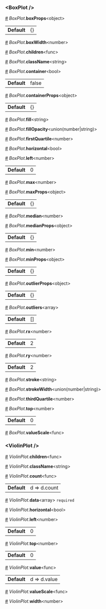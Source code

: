 <h3 id="boxplot-">&lt;BoxPlot /&gt;</h3>



<a id="#BoxPlot__boxProps" name="BoxPlot__boxProps" href="#BoxPlot__boxProps">#</a> *BoxPlot*.**boxProps**&lt;object&gt;  <table><tr><td><strong>Default</strong></td><td>{}</td></td></table>

<a id="#BoxPlot__boxWidth" name="BoxPlot__boxWidth" href="#BoxPlot__boxWidth">#</a> *BoxPlot*.**boxWidth**&lt;number&gt;  

<a id="#BoxPlot__children" name="BoxPlot__children" href="#BoxPlot__children">#</a> *BoxPlot*.**children**&lt;func&gt;  

<a id="#BoxPlot__className" name="BoxPlot__className" href="#BoxPlot__className">#</a> *BoxPlot*.**className**&lt;string&gt;  

<a id="#BoxPlot__container" name="BoxPlot__container" href="#BoxPlot__container">#</a> *BoxPlot*.**container**&lt;bool&gt;  <table><tr><td><strong>Default</strong></td><td>false</td></td></table>

<a id="#BoxPlot__containerProps" name="BoxPlot__containerProps" href="#BoxPlot__containerProps">#</a> *BoxPlot*.**containerProps**&lt;object&gt;  <table><tr><td><strong>Default</strong></td><td>{}</td></td></table>

<a id="#BoxPlot__fill" name="BoxPlot__fill" href="#BoxPlot__fill">#</a> *BoxPlot*.**fill**&lt;string&gt;  

<a id="#BoxPlot__fillOpacity" name="BoxPlot__fillOpacity" href="#BoxPlot__fillOpacity">#</a> *BoxPlot*.**fillOpacity**&lt;union(number|string)&gt;  

<a id="#BoxPlot__firstQuartile" name="BoxPlot__firstQuartile" href="#BoxPlot__firstQuartile">#</a> *BoxPlot*.**firstQuartile**&lt;number&gt;  

<a id="#BoxPlot__horizontal" name="BoxPlot__horizontal" href="#BoxPlot__horizontal">#</a> *BoxPlot*.**horizontal**&lt;bool&gt;  

<a id="#BoxPlot__left" name="BoxPlot__left" href="#BoxPlot__left">#</a> *BoxPlot*.**left**&lt;number&gt;  <table><tr><td><strong>Default</strong></td><td>0</td></td></table>

<a id="#BoxPlot__max" name="BoxPlot__max" href="#BoxPlot__max">#</a> *BoxPlot*.**max**&lt;number&gt;  

<a id="#BoxPlot__maxProps" name="BoxPlot__maxProps" href="#BoxPlot__maxProps">#</a> *BoxPlot*.**maxProps**&lt;object&gt;  <table><tr><td><strong>Default</strong></td><td>{}</td></td></table>

<a id="#BoxPlot__median" name="BoxPlot__median" href="#BoxPlot__median">#</a> *BoxPlot*.**median**&lt;number&gt;  

<a id="#BoxPlot__medianProps" name="BoxPlot__medianProps" href="#BoxPlot__medianProps">#</a> *BoxPlot*.**medianProps**&lt;object&gt;  <table><tr><td><strong>Default</strong></td><td>{}</td></td></table>

<a id="#BoxPlot__min" name="BoxPlot__min" href="#BoxPlot__min">#</a> *BoxPlot*.**min**&lt;number&gt;  

<a id="#BoxPlot__minProps" name="BoxPlot__minProps" href="#BoxPlot__minProps">#</a> *BoxPlot*.**minProps**&lt;object&gt;  <table><tr><td><strong>Default</strong></td><td>{}</td></td></table>

<a id="#BoxPlot__outlierProps" name="BoxPlot__outlierProps" href="#BoxPlot__outlierProps">#</a> *BoxPlot*.**outlierProps**&lt;object&gt;  <table><tr><td><strong>Default</strong></td><td>{}</td></td></table>

<a id="#BoxPlot__outliers" name="BoxPlot__outliers" href="#BoxPlot__outliers">#</a> *BoxPlot*.**outliers**&lt;array&gt;  <table><tr><td><strong>Default</strong></td><td>[]</td></td></table>

<a id="#BoxPlot__rx" name="BoxPlot__rx" href="#BoxPlot__rx">#</a> *BoxPlot*.**rx**&lt;number&gt;  <table><tr><td><strong>Default</strong></td><td>2</td></td></table>

<a id="#BoxPlot__ry" name="BoxPlot__ry" href="#BoxPlot__ry">#</a> *BoxPlot*.**ry**&lt;number&gt;  <table><tr><td><strong>Default</strong></td><td>2</td></td></table>

<a id="#BoxPlot__stroke" name="BoxPlot__stroke" href="#BoxPlot__stroke">#</a> *BoxPlot*.**stroke**&lt;string&gt;  

<a id="#BoxPlot__strokeWidth" name="BoxPlot__strokeWidth" href="#BoxPlot__strokeWidth">#</a> *BoxPlot*.**strokeWidth**&lt;union(number|string)&gt;  

<a id="#BoxPlot__thirdQuartile" name="BoxPlot__thirdQuartile" href="#BoxPlot__thirdQuartile">#</a> *BoxPlot*.**thirdQuartile**&lt;number&gt;  

<a id="#BoxPlot__top" name="BoxPlot__top" href="#BoxPlot__top">#</a> *BoxPlot*.**top**&lt;number&gt;  <table><tr><td><strong>Default</strong></td><td>0</td></td></table>

<a id="#BoxPlot__valueScale" name="BoxPlot__valueScale" href="#BoxPlot__valueScale">#</a> *BoxPlot*.**valueScale**&lt;func&gt;  

<h3 id="violinplot-">&lt;ViolinPlot /&gt;</h3>



<a id="#ViolinPlot__children" name="ViolinPlot__children" href="#ViolinPlot__children">#</a> *ViolinPlot*.**children**&lt;func&gt;  

<a id="#ViolinPlot__className" name="ViolinPlot__className" href="#ViolinPlot__className">#</a> *ViolinPlot*.**className**&lt;string&gt;  

<a id="#ViolinPlot__count" name="ViolinPlot__count" href="#ViolinPlot__count">#</a> *ViolinPlot*.**count**&lt;func&gt;  <table><tr><td><strong>Default</strong></td><td>d => d.count</td></td></table>

<a id="#ViolinPlot__data" name="ViolinPlot__data" href="#ViolinPlot__data">#</a> *ViolinPlot*.**data**&lt;array&gt; `required` 

<a id="#ViolinPlot__horizontal" name="ViolinPlot__horizontal" href="#ViolinPlot__horizontal">#</a> *ViolinPlot*.**horizontal**&lt;bool&gt;  

<a id="#ViolinPlot__left" name="ViolinPlot__left" href="#ViolinPlot__left">#</a> *ViolinPlot*.**left**&lt;number&gt;  <table><tr><td><strong>Default</strong></td><td>0</td></td></table>

<a id="#ViolinPlot__top" name="ViolinPlot__top" href="#ViolinPlot__top">#</a> *ViolinPlot*.**top**&lt;number&gt;  <table><tr><td><strong>Default</strong></td><td>0</td></td></table>

<a id="#ViolinPlot__value" name="ViolinPlot__value" href="#ViolinPlot__value">#</a> *ViolinPlot*.**value**&lt;func&gt;  <table><tr><td><strong>Default</strong></td><td>d => d.value</td></td></table>

<a id="#ViolinPlot__valueScale" name="ViolinPlot__valueScale" href="#ViolinPlot__valueScale">#</a> *ViolinPlot*.**valueScale**&lt;func&gt;  

<a id="#ViolinPlot__width" name="ViolinPlot__width" href="#ViolinPlot__width">#</a> *ViolinPlot*.**width**&lt;number&gt;  
